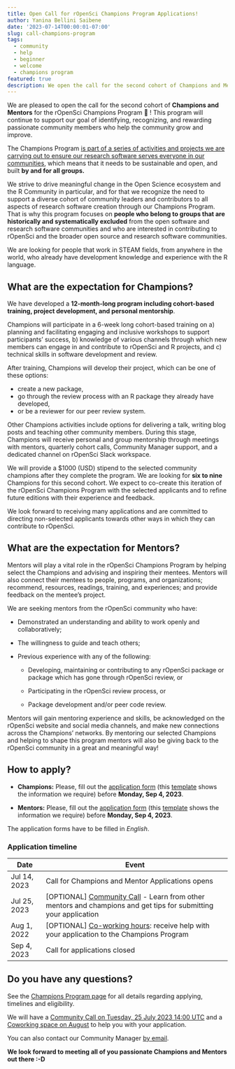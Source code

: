 ```yaml
---
title: Open Call for rOpenSci Champions Program Applications! 
author: Yanina Bellini Saibene
date: '2023-07-14T00:00:01-07:00'
slug: call-champions-program
tags:
  - community
  - help
  - beginner
  - welcome
  - champions program
featured: true 
description: We open the call for the second cohort of Champions and Mentors!
---
```


We are pleased to open the call for the second cohort of **Champions and Mentors** for the rOpenSci Champions Program 🎉 ! This program will continue to support our goal of identifying, recognizing, and rewarding passionate community members who help the community grow and improve.

The Champions Program [is part of a series of activities and projects we are carrying out to ensure our research software serves everyone in our communities](/blog/2021/12/20/inclusive-leadership-program/), which means that it needs to be sustainable and open, and built __by and for all groups.__

We strive to drive meaningful change in the Open Science ecosystem and the R Community in particular, and for that  we recognize the need to support a diverse cohort of community leaders and contributors to all aspects of research software creation through our Champions Program.
That is why this program focuses on __people who belong to groups that are historically and systematically excluded__ from the open software and research software communities and who are interested in contributing to rOpenSci and the broader open source and research software communities.

We are looking for people that work in STEAM fields, from anywhere in the world, who already have development knowledge and experience with the R language. 


## What are the expectation for Champions?

We have developed a **12-month-long program including cohort-based training, project development, and personal mentorship**. 

Champions will participate in a 6-week long cohort-based training on a) planning and facilitating engaging and inclusive workshops to support participants’ success, b) knowledge of various channels through which new members can engage in and contribute to rOpenSci and R projects, and c) technical skills in software development and review. 

After training, Champions will develop their project, which can be one of these options: 

- create a new package, 
- go through the review process with an R package they already have developed, 
- or be a reviewer for our peer review system.  

Other Champions activities include options for delivering a talk, writing blog posts and teaching other community members. During this stage, Champions will receive personal and group mentorship through meetings with mentors, quarterly cohort calls, Community Manager support, and a dedicated channel on rOpenSci Slack workspace.

We will provide a $1000 (USD) stipend to the selected community champions after they complete the program.
We are looking for **six to nine** Champions for this second cohort. We expect to co-create this iteration of the rOpenSci Champions Program with the selected applicants and to refine future editions with their experience and feedback.

We look forward to receiving many applications and are committed to directing non-selected applicants towards other ways in which they can contribute to rOpenSci.


## What are the expectation for Mentors?

Mentors will play a vital role in the rOpenSci Champions Program by helping select the Champions and advising and inspiring their mentees. Mentors will also connect their mentees to people, programs, and organizations; recommend, resources, readings, training, and experiences; and provide feedback on the mentee’s project.

We are seeking mentors from the rOpenSci community who have:

  * Demonstrated an understanding and ability to work openly and collaboratively;

  * The willingness to guide and teach others;

  * Previous experience with any of the following:

      * Developing, maintaining or contributing to any rOpenSci package or package which has gone through rOpenSci review, or

      * Participating in the rOpenSci review process, or

      * Package development and/or peer code review.

Mentors will gain mentoring experience and skills, be acknowledged on the rOpenSci website and social media channels, and make new connections across the Champions’ networks. By mentoring our selected Champions and helping to shape this program mentors will also be giving back to the rOpenSci community in a great and meaningful way!

## How to apply?

* **Champions:** Please, fill out the [application form](https://airtable.com/shrAsYlSXU0coJ5Ld) (this [template](/champions/files/champions_template) shows the information we require) before __Monday, Sep 4, 2023__.

* **Mentors:** Please, fill out the [application form](https://airtable.com/shrlrLdQbb4wphosK) (this [template](/champions/files/mentors_champions_template) shows the information we require) before __Monday, Sep 4, 2023__.

The application forms have to be filled in _English_.

### Application timeline

|Date|Event|
|----|-----|
|Jul 14, 2023|Call for Champions and Mentor Applications opens|
|Jul 25, 2023| [OPTIONAL] [Community Call](/commcalls/july2023-championprogram/) - Learn from other mentors and champions and get tips for submitting your application |
|Aug 1, 2022| [OPTIONAL] [Co-working hours](/events/coworking-2023-08/): receive help with your application to the Champions Program |
|Sep 4, 2023|Call for applications closed|


## Do you have any questions?

See the [Champions Program page](/champions/) for all details regarding applying, timelines and eligibility. 

We will have a [Community Call on Tuesday, 25 July 2023 14:00 UTC](/commcalls/july2023-championprogram/) and a [Coworking space on August](/events/coworking-2023-08/) to help you with your application.

You can also contact our Community Manager [by email](mailto:yabellini@ropensci.org). 


**We look forward to meeting all of you passionate Champions and Mentors out there :-D**
